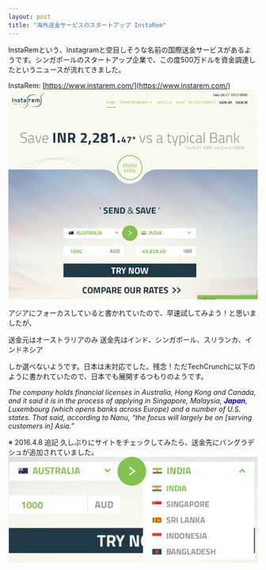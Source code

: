 ```yaml
---
layout: post
title: "海外送金サービスのスタートアップ InstaRem"
---
```

InstaRemという、Instagramと空目しそうな名前の国際送金サービスがあるようです。シンガポールのスタートアップ企業で、この度500万ドルを資金調達したというニュースが流れてきました。

InstaRem: [https://www.instarem.com/](https://www.instarem.com/)
![InstaRem](/assets/img/instarem.png)

アジアにフォーカスしていると書かれていたので、早速試してみよう！と思いましたが、

送金元はオーストラリアのみ
送金先はインド、シンガポール、スリランカ、インドネシア

しか選べないようです。日本は未対応でした。残念！ただTechCrunchに以下のように書かれていたので、日本でも展開するつもりのようです。

<em>The company holds financial licenses in Australia, Hong Kong and Canada, and it said it is in the process of applying in Singapore, Malaysia, <span style="color: #0000ff;"><strong>Japan</strong></span>, Luxembourg (which opens banks across Europe) and a number of U.S. states. That said, according to Nanu, “the focus will largely be on [serving customers in] Asia.”</em>

※ 2016.4.8 追記
久しぶりにサイトをチェックしてみたら、送金先にバングラデシュが追加されていました。
![instarem2](/assets/img/instarem2.png)